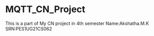 # MQTT_CN_Project

This is a part of My CN project in 4th semester
Name:Akshatha.M.K
SRN:PES1UG21CS062
